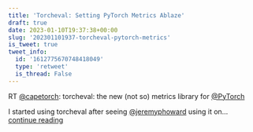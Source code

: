 ```yaml
---
title: 'Torcheval: Setting PyTorch Metrics Ablaze'
draft: true
date: 2023-01-10T19:37:38+00:00
slug: '202301101937-torcheval-pytorch-metrics'
is_tweet: true
tweet_info:
  id: '1612775670748418049'
  type: 'retweet'
  is_thread: False
---
```




RT [@capetorch](https://x.com/capetorch): torcheval: the new (not so) metrics library for [@PyTorch](https://x.com/PyTorch) 

I started using torcheval after seeing [@jeremyphoward](https://x.com/jeremyphoward) using it on… [continue reading](https://x.com/sytelus/status/1612775670748418049)
